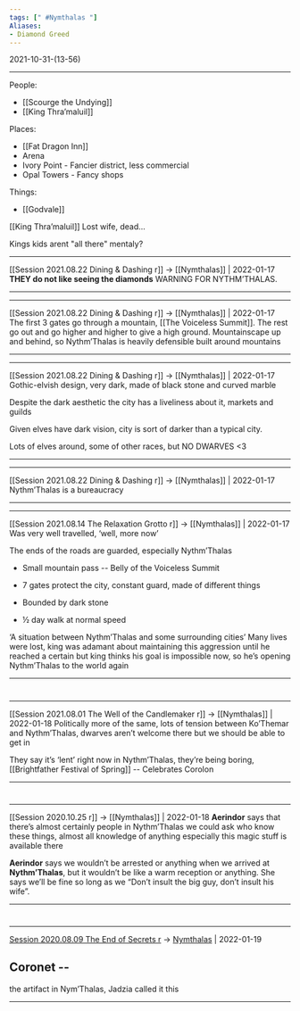```yaml
---
tags: [" #Nymthalas "]
Aliases:
- Diamond Greed
---
```

2021-10-31-(13-56)

---

People:
- [[Scourge the Undying]]
- [[King Thra’maluil]]

Places:
- [[Fat Dragon Inn]]
- Arena
- Ivory Point - Fancier district, less commercial
- Opal Towers - Fancy shops

Things:
- [[Godvale]]

 [[King Thra’maluil]]
Lost wife, dead...

Kings kids arent "all there" mentaly?




---

[[Session 2021.08.22 Dining & Dashing r]] -> [[Nymthalas]] | 2022-01-17
**THEY do not like seeing the diamonds** WARNING FOR NYTHM’THALAS.

---


---

[[Session 2021.08.22 Dining & Dashing r]] -> [[Nymthalas]] | 2022-01-17
The first 3 gates go through a mountain, [[The Voiceless Summit]]. The rest go out and go higher and higher to give a high ground. Mountainscape up and behind, so Nythm’Thalas is heavily defensible built around mountains

---


---

[[Session 2021.08.22 Dining & Dashing r]] -> [[Nymthalas]] | 2022-01-17
Gothic-elvish design, very dark, made of black stone and curved marble

Despite the dark aesthetic the city has a liveliness about it, markets and guilds

Given elves have dark vision, city is sort of darker than a typical city.

  

Lots of elves around, some of other races, but NO DWARVES <3

---


---

[[Session 2021.08.22 Dining & Dashing r]] -> [[Nymthalas]] | 2022-01-17
Nythm’Thalas is a bureaucracy

---


---

[[Session 2021.08.14 The Relaxation Grotto r]] -> [[Nymthalas]] | 2022-01-17
Was very well travelled, ‘well, more now’

The ends of the roads are guarded, especially Nythm’Thalas

-   Small mountain pass -- Belly of the Voiceless Summit
    
-   7 gates protect the city, constant guard, made of different things
    
-   Bounded by dark stone
    
-   ½ day walk at normal speed
    

‘A situation between Nythm’Thalas and some surrounding cities’ Many lives were lost, king was adamant about maintaining this aggression until he reached a certain but king thinks his goal is impossible now, so he’s opening Nythm’Thalas to the world again

---


#
---

[[Session 2021.08.01 The Well of the Candlemaker r]] -> [[Nymthalas]] | 2022-01-18
Politically more of the same, lots of tension between Ko’Themar and Nythm’Thalas, dwarves aren’t welcome there but we should be able to get in

  

They say it’s ‘lent’ right now in Nythm’Thalas, they’re being boring, [[Brightfather Festival of Spring]] -- Celebrates Corolon

---


#
---

[[Session 2020.10.25 r]] -> [[Nymthalas]] | 2022-01-18
**Aerindor** says that there’s almost certainly people in Nythm’Thalas we could ask who know these things, almost all knowledge of anything especially this magic stuff is available there

**Aerindor** says we wouldn’t be arrested or anything when we arrived at **Nythm’Thalas**, but it wouldn’t be like a warm reception or anything. She says we’ll be fine so long as we “Don’t insult the big guy, don’t insult his wife”.

---


#
---

[Session 2020.08.09 The End of Secrets r](../sessions/notes_matteo_brianedit/Session%202020.08.09%20The%20End%20of%20Secrets%20r.md) -> [Nymthalas](TheWik-main/places/Nymthalas.md) | 2022-01-19
## Coronet --

the artifact in Nym’Thalas, Jadzia called it this

---
